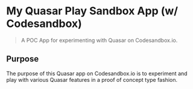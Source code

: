 # My Quasar Play Sandbox App (w/ Codesandbox)

> A POC App for experimenting with Quasar on Codesandbox.io.

## Purpose

The purpose of this Quasar app on Codesandbox.io is to experiment and play with various Quasar features in a proof of concept type fashion.
